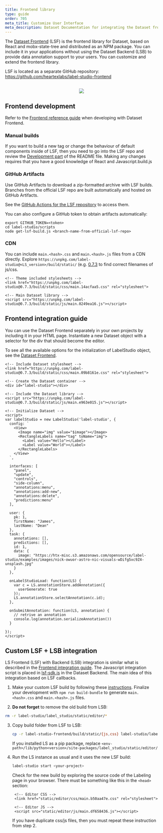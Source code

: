 ```yaml
---
title: Frontend library
type: guide
order: 705
meta_title: Customize User Interface
meta_description: Dataset Documentation for integrating the Dataset frontend interface into your own machine learning or data labeling application workflow.
---
```


The [Dataset Frontend](https://github.com/heartexlabs/label-studio-frontend) (LSF) is the frontend library for Dataset, based on React and mobx-state-tree and distributed as an NPM package. You can include it in your applications without using the Dataset Backend (LSB) to provide data annotation support to your users. You can customize and extend the frontend library. 

LSF is located as a separate GitHub repository: 
https://github.com/heartexlabs/label-studio-frontend

<br>
<div style="margin:auto; text-align:center;"><img src="/images/LSF-modules.png" style="opacity: 0.9"/></div>


## Frontend development 

Refer to the [Frontend reference guide](frontend_reference.html) when developing with Dataset Frontend. 

### Manual builds

If you want to build a new tag or change the behaviour of default components inside of LSF, then you need to go into the LSF repo and review the [Development part](https://github.com/heartexlabs/label-studio-frontend#development) of the README file. Making any changes requires that you have a good knowledge of React and Javascript.build.js <branch-name-from-official-lsf-repo>

### GitHub Artifacts

Use GitHub Artifacts to download a zip-formatted archive with LSF builds. Branches from the official LSF repo are built automatically and hosted on GitHub Artifacts. 

See the [GitHub Actions for the LSF repository](https://github.com/heartexlabs/label-studio-frontend/actions) to access them. 

You can also configure a GitHub token to obtain artifacts automatically:
```
export GITHUB_TOKEN=<token>
cd label-studio/scripts
node get-lsf-build.js <branch-name-from-official-lsf-repo>
```

### CDN 

You can include `main.<hash>.css` and `main.<hash>.js` files from a CDN directly. Explore `https://unpkg.com/label-studio@<LS_version>/build/static/` (e.g. [0.7.3](https://unpkg.com/label-studio@0.7.3/build/static/) to find correct filenames of js/css. 

```xhtml
<!-- Theme included stylesheets -->
<link href="https://unpkg.com/label-studio@0.7.3/build/static/css/main.14acfaa5.css" rel="stylesheet">

<!-- Main Dataset library -->
<script src="https://unpkg.com/label-studio@0.7.3/build/static/js/main.0249ea16.js"></script>
```


## Frontend integration guide 

You can use the Dataset Frontend separately in your own projects by including it in your HTML page. Instantiate a new Dataset object with a selector for the div that should become the editor. 

To see all the available options for the initialization of LabelStudio object, see the [Dataset Frontend](frontend_reference.html).
    
  ``` xhtml
<!-- Include Dataset stylesheet -->
<link href="https://unpkg.com/label-studio@0.7.3/build/static/css/main.09b8161e.css" rel="stylesheet">

<!-- Create the Dataset container -->
<div id="label-studio"></div>

<!-- Include the Dataset library -->
<script src="https://unpkg.com/label-studio@0.7.3/build/static/js/main.e963e015.js"></script>

<!-- Initialize Dataset -->
<script>
  var labelStudio = new LabelStudio('label-studio', {
    config: `
      <View>
        <Image name="img" value="$image"></Image>
        <RectangleLabels name="tag" toName="img">
          <Label value="Hello"></Label>
          <Label value="World"></Label>
        </RectangleLabels>
      </View>
    `,

    interfaces: [
      "panel",
      "update",
      "controls",
      "side-column",
      "annotations:menu",
      "annotations:add-new",
      "annotations:delete",
      "predictions:menu"
    ],

    user: {
      pk: 1,
      firstName: "James",
      lastName: "Dean"
    },
    task: {
      annotations: [],
      predictions: [],
      id: 1,
      data: {
        image: "https://htx-misc.s3.amazonaws.com/opensource/label-studio/examples/images/nick-owuor-astro-nic-visuals-wDifg5xc9Z4-unsplash.jpg"
      }
    },

    onLabelStudioLoad: function(LS) {
      var c = LS.annotationStore.addAnnotation({
        userGenerate: true
      });
      LS.annotationStore.selectAnnotation(c.id);
    }, 

    onSubmitAnnotation: function(LS, annotation) {
      // retrive an annotation 
      console.log(annotation.serializeAnnotation())
    }

  });
</script>
  ```

## Custom LSF + LSB integration

LS Frontend (LSF) with Backend (LSB) integration is similar what is described in the [Frontend integration guide](#Frontend-integration-guide). The Javascript integration script is placed in [lsf-sdk.js](https://github.com/heartexlabs/label-studio/blob/master/label_studio/static/js/lsf-sdk.js) in the Dataset Backend. The main idea of this integration based on LSF callbacks.

1. Make your custom LSF build by following these [instructions](https://github.com/heartexlabs/label-studio-frontend#development). Finalize your development with `npm run build-bundle` to generate `main.<hash>.css` and `main.<hash>.js` files.

2. **Do not forget** to remove the old build from LSB:
```bash
rm -r label-studio/label_studio/static/editor/*
```

3. Copy build folder from LSF to LSB: 
    ```bash
    cp -r label-studio-frontend/build/static/{js,css} label-studio/label_studio/static/editor/
    ```

    If you installed LS as a pip package, replace `<env-path>/lib/python<version>/site-packages/label_studio/static/editor/`

4. Run the LS instance as usual and it uses the new LSF build:
    ```bash
    label-studio start <your-project>
    ```
    Check for the new build by exploring the source code of the Labeling page in your browser. There must be something like this in the `<head>` section: 
    
    ```xhtml
     <!-- Editor CSS -->
     <link href="static/editor/css/main.b50aa47e.css" rel="stylesheet">
      
     <!-- Editor JS -->
     <script src="static/editor/js/main.df658436.js"></script>
    ```

    If you have duplicate css/js files, then you must repeat these instruction from step 2.  
